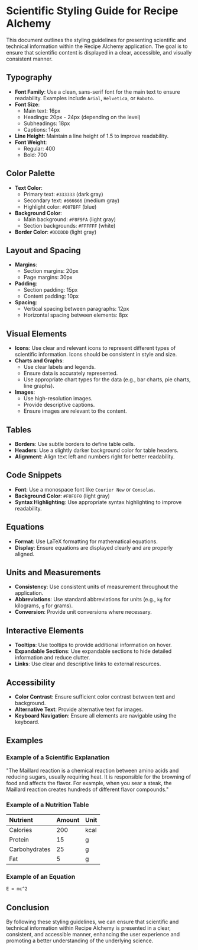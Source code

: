 # Scientific Styling Guide for Recipe Alchemy

This document outlines the styling guidelines for presenting scientific and technical information within the Recipe Alchemy application. The goal is to ensure that scientific content is displayed in a clear, accessible, and visually consistent manner.

## Typography

-   **Font Family**: Use a clean, sans-serif font for the main text to ensure readability. Examples include `Arial`, `Helvetica`, or `Roboto`.
-   **Font Size**:
    -   Main text: 16px
    -   Headings: 20px - 24px (depending on the level)
    -   Subheadings: 18px
    -   Captions: 14px
-   **Line Height**: Maintain a line height of 1.5 to improve readability.
-   **Font Weight**:
    -   Regular: 400
    -   Bold: 700

## Color Palette

-   **Text Color**:
    -   Primary text: `#333333` (dark gray)
    -   Secondary text: `#666666` (medium gray)
    -   Highlight color: `#007BFF` (blue)
-   **Background Color**:
    -   Main background: `#F8F9FA` (light gray)
    -   Section backgrounds: `#FFFFFF` (white)
-   **Border Color**: `#DDDDDD` (light gray)

## Layout and Spacing

-   **Margins**:
    -   Section margins: 20px
    -   Page margins: 30px
-   **Padding**:
    -   Section padding: 15px
    -   Content padding: 10px
-   **Spacing**:
    -   Vertical spacing between paragraphs: 12px
    -   Horizontal spacing between elements: 8px

## Visual Elements

-   **Icons**: Use clear and relevant icons to represent different types of scientific information. Icons should be consistent in style and size.
-   **Charts and Graphs**:
    -   Use clear labels and legends.
    -   Ensure data is accurately represented.
    -   Use appropriate chart types for the data (e.g., bar charts, pie charts, line graphs).
-   **Images**:
    -   Use high-resolution images.
    -   Provide descriptive captions.
    -   Ensure images are relevant to the content.

## Tables

-   **Borders**: Use subtle borders to define table cells.
-   **Headers**: Use a slightly darker background color for table headers.
-   **Alignment**: Align text left and numbers right for better readability.

## Code Snippets

-   **Font**: Use a monospace font like `Courier New` or `Consolas`.
-   **Background Color**: `#F0F0F0` (light gray)
-   **Syntax Highlighting**: Use appropriate syntax highlighting to improve readability.

## Equations

-   **Format**: Use LaTeX formatting for mathematical equations.
-   **Display**: Ensure equations are displayed clearly and are properly aligned.

## Units and Measurements

-   **Consistency**: Use consistent units of measurement throughout the application.
-   **Abbreviations**: Use standard abbreviations for units (e.g., `kg` for kilograms, `g` for grams).
-   **Conversion**: Provide unit conversions where necessary.

## Interactive Elements

-   **Tooltips**: Use tooltips to provide additional information on hover.
-   **Expandable Sections**: Use expandable sections to hide detailed information and reduce clutter.
-   **Links**: Use clear and descriptive links to external resources.

## Accessibility

-   **Color Contrast**: Ensure sufficient color contrast between text and background.
-   **Alternative Text**: Provide alternative text for images.
-   **Keyboard Navigation**: Ensure all elements are navigable using the keyboard.

## Examples

### Example of a Scientific Explanation

"The Maillard reaction is a chemical reaction between amino acids and reducing sugars, usually requiring heat. It is responsible for the browning of food and affects the flavor. For example, when you sear a steak, the Maillard reaction creates hundreds of different flavor compounds."

### Example of a Nutrition Table

| Nutrient   | Amount | Unit |
| :--------- | :----- | :--- |
| Calories   | 200    | kcal |
| Protein    | 15     | g    |
| Carbohydrates | 25     | g    |
| Fat        | 5      | g    |

### Example of an Equation

```latex
E = mc^2
```

## Conclusion

By following these styling guidelines, we can ensure that scientific and technical information within Recipe Alchemy is presented in a clear, consistent, and accessible manner, enhancing the user experience and promoting a better understanding of the underlying science.
